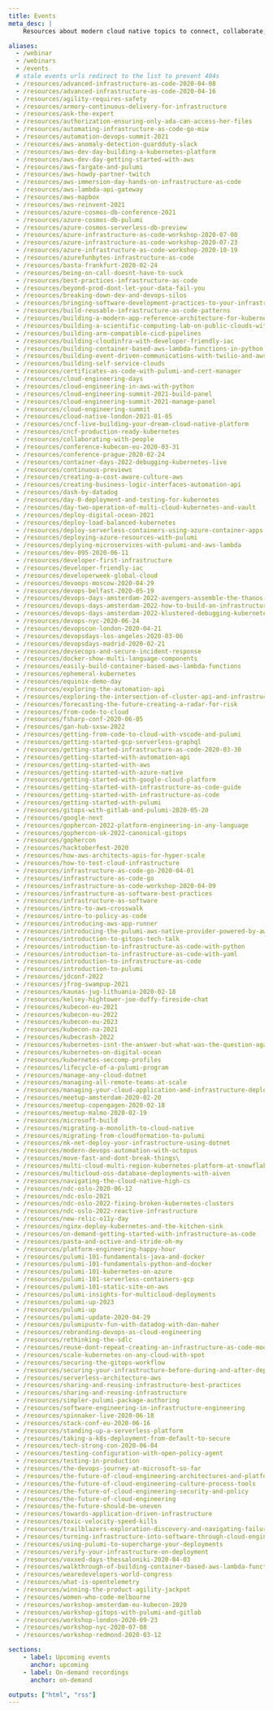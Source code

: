 ```yaml
---
title: Events
meta_desc: |
    Resources about modern cloud native topics to connect, collaborate, and learn new techniques and best practices.

aliases:
  - /webinar
  - /webinars
  - /events
  # stale events urls redirect to the list to prevent 404s
  - /resources/advanced-infrastructure-as-code-2020-04-08
  - /resources/advanced-infrastructure-as-code-2020-04-16
  - /resources/agility-requires-safety
  - /resources/armory-continuous-delivery-for-infrastructure
  - /resources/ask-the-expert
  - /resources/authorization-ensuring-only-ada-can-access-her-files
  - /resources/automating-infrastructure-as-code-go-miw
  - /resources/automation-devops-summit-2021
  - /resources/aws-anomaly-detection-guardduty-slack
  - /resources/aws-dev-day-building-a-kubernetes-platform
  - /resources/aws-dev-day-getting-started-with-aws
  - /resources/aws-fargate-and-pulumi
  - /resources/aws-howdy-partner-twitch
  - /resources/aws-immersion-day-hands-on-infrastructure-as-code
  - /resources/aws-lambda-api-gateway
  - /resources/aws-mapbox
  - /resources/aws-reinvent-2021
  - /resources/azure-cosmos-db-conference-2021
  - /resources/azure-cosmos-db-pulumi
  - /resources/azure-cosmos-serverless-db-preview
  - /resources/azure-infrastructure-as-code-workshop-2020-07-08
  - /resources/azure-infrastructure-as-code-workshop-2020-07-23
  - /resources/azure-infrastructure-as-code-workshop-2020-10-19
  - /resources/azurefunbytes-infrastructure-as-code
  - /resources/basta-frankfurt-2020-02-24
  - /resources/being-on-call-doesnt-have-to-suck
  - /resources/best-practices-infrastructure-as-code
  - /resources/beyond-prod-dont-let-your-data-fail-you
  - /resources/breaking-down-dev-and-devops-silos
  - /resources/bringing-software-development-practices-to-your-infrastructure
  - /resources/build-reusable-infrastructure-as-code-patterns
  - /resources/building-a-modern-app-reference-architecture-for-kubernetes
  - /resources/building-a-scientific-computing-lab-on-public-clouds-with-python
  - /resources/building-arm-compatible-cicd-pipelines
  - /resources/building-cloudinfra-with-developer-friendly-iac
  - /resources/building-container-based-aws-lambda-functions-in-python
  - /resources/building-event-driven-communications-with-twilio-and-aws
  - /resources/building-self-service-clouds
  - /resources/certificates-as-code-with-pulumi-and-cert-manager
  - /resources/cloud-engineering-days
  - /resources/cloud-engineering-in-aws-with-python
  - /resources/cloud-engineering-summit-2021-build-panel
  - /resources/cloud-engineering-summit-2021-manage-panel
  - /resources/cloud-engineering-summit
  - /resources/cloud-native-london-2021-01-05
  - /resources/cncf-live-building-your-dream-cloud-native-platform
  - /resources/cncf-production-ready-kubernetes
  - /resources/collaborating-with-people
  - /resources/conference-kubecon-eu-2020-03-31
  - /resources/conference-prague-2020-02-24
  - /resources/container-days-2022-debugging-kubernetes-live
  - /resources/continuous-previews
  - /resources/creating-a-cost-aware-culture-aws
  - /resources/creating-business-logic-interfaces-automation-api
  - /resources/dash-by-datadog
  - /resources/day-0-deployment-and-testing-for-kubernetes
  - /resources/day-two-operation-of-multi-cloud-kubernetes-and-vault
  - /resources/deploy-digital-ocean-2021
  - /resources/deploy-load-balanced-kubernetes
  - /resources/deploy-serverless-containers-using-azure-container-apps
  - /resources/deploying-azure-resources-with-pulumi
  - /resources/deplying-microservices-with-pulumi-and-aws-lambda
  - /resources/dev-095-2020-06-11
  - /resources/developer-first-infrastructure
  - /resources/developer-friendly-iac
  - /resources/developerweek-global-cloud
  - /resources/devoops-moscow-2020-04-29
  - /resources/devops-belfast-2020-05-19
  - /resources/devops-days-amsterdam-2022-avengers-assemble-the-thanos-incident
  - /resources/devops-days-amsterdam-2022-how-to-build-an-infrastructure-platform
  - /resources/devops-days-amsterdam-2022-klustered-debugging-kubernetes-live
  - /resources/devops-nyc-2020-06-24
  - /resources/devopscon-london-2020-04-21
  - /resources/devopsdays-los-angeles-2020-03-06
  - /resources/devopsdays-madrid-2020-02-21
  - /resources/devsecops-and-secure-incident-response
  - /resources/docker-show-multi-language-components
  - /resources/easily-build-container-based-aws-lambda-functions
  - /resources/ephemeral-kubernetes
  - /resources/equinix-demo-day
  - /resources/exploring-the-automation-api
  - /resources/exploring-the-intersection-of-cluster-api-and-infrastructure-as-code
  - /resources/forecasting-the-future-creating-a-radar-for-risk
  - /resources/from-code-to-cloud
  - /resources/fsharp-conf-2020-06-05
  - /resources/gan-hub-sxsw-2022
  - /resources/getting-from-code-to-cloud-with-vscode-and-pulumi
  - /resources/getting-started-gcp-serverless-graphql
  - /resources/getting-started-infrastructure-as-code-2020-03-30
  - /resources/getting-started-with-automation-api
  - /resources/getting-started-with-aws
  - /resources/getting-started-with-azure-native
  - /resources/getting-started-with-google-cloud-platform
  - /resources/getting-started-with-infrastructure-as-code-guide
  - /resources/getting-started-with-infrastructure-as-code
  - /resources/getting-started-with-pulumi
  - /resources/gitops-with-gitlab-and-pulumi-2020-05-20
  - /resources/google-next
  - /resources/gophercon-2022-platform-engineering-in-any-language
  - /resources/gophercon-uk-2022-canonical-gitops
  - /resources/gophercon
  - /resources/hacktoberfest-2020
  - /resources/how-aws-architects-apis-for-hyper-scale
  - /resources/how-to-test-cloud-infrastructure
  - /resources/infrastructure-as-code-go-2020-04-01
  - /resources/infrastructure-as-code-go
  - /resources/infrastructure-as-code-workshop-2020-04-09
  - /resources/infrastructure-as-software-best-practices
  - /resources/infrastructure-as-software
  - /resources/intro-to-aws-crosswalk
  - /resources/intro-to-policy-as-code
  - /resources/introducing-aws-app-runner
  - /resources/introducing-the-pulumi-aws-native-provider-powered-by-aws-cloud-control-api
  - /resources/introduction-to-gitops-tech-talk
  - /resources/introduction-to-infrastructure-as-code-with-python
  - /resources/introduction-to-infrastructure-as-code-with-yaml
  - /resources/introduction-to-infrastructure-as-code
  - /resources/introduction-to-pulumi
  - /resources/jdconf-2022
  - /resources/jfrog-swampup-2021
  - /resources/kaunas-jug-lithuania-2020-02-18
  - /resources/kelsey-hightower-joe-duffy-fireside-chat
  - /resources/kubecon-eu-2021
  - /resources/kubecon-eu-2022
  - /resources/kubecon-eu-2023
  - /resources/kubecon-na-2021
  - /resources/kubecrash-2022
  - /resources/kubernetes-isnt-the-answer-but-what-was-the-question-again
  - /resources/kubernetes-on-digital-ocean
  - /resources/kubernetes-seccomp-profiles
  - /resources/lifecycle-of-a-pulumi-program
  - /resources/manage-any-cloud-dotnet
  - /resources/managing-all-remote-teams-at-scale
  - /resources/managing-your-cloud-application-and-infrastructure-deployment-in-one-pipeline
  - /resources/meetup-amsterdam-2020-02-20
  - /resources/meetup-copengagen-2020-02-18
  - /resources/meetup-malmo-2020-02-19
  - /resources/microsoft-build
  - /resources/migrating-a-monolith-to-cloud-native
  - /resources/migrating-from-cloudformation-to-pulumi
  - /resources/mk-net-deploy-your-infrastructure-using-dotnet
  - /resources/modern-devops-automation-with-octopus
  - /resources/move-fast-and-dont-break-things\
  - /resources/multi-cloud-multi-region-kubernetes-platform-at-snowflake
  - /resources/multicloud-oss-database-deployments-with-aiven
  - /resources/navigating-the-cloud-native-high-cs
  - /resources/ndc-oslo-2020-06-12
  - /resources/ndc-oslo-2021
  - /resources/ndc-oslo-2022-fixing-broken-kubernetes-clusters
  - /resources/ndc-oslo-2022-reactive-infrastructure
  - /resources/new-relic-o11y-day
  - /resources/nginx-deploy-kubernetes-and-the-kitchen-sink
  - /resources/on-demand-getting-started-with-infrastructure-as-code
  - /resources/pasta-and-octive-and-stride-oh-my
  - /resources/platform-engineering-happy-hour
  - /resources/pulumi-101-fundamentals-java-and-docker
  - /resources/pulumi-101-fundamentals-python-and-docker
  - /resources/pulumi-101-kubernetes-on-azure
  - /resources/pulumi-101-serverless-containers-gcp
  - /resources/pulumi-101-static-site-on-aws
  - /resources/pulumi-insights-for-multicloud-deployments
  - /resources/pulumi-up-2023
  - /resources/pulumi-up
  - /resources/pulumi-update-2020-04-29
  - /resources/pulumipustv-fun-with-datadog-with-dan-maher
  - /resources/rebranding-devops-as-cloud-engineering
  - /resources/rethinking-the-sdlc
  - /resources/reuse-dont-repeat-creating-an-infrastructure-as-code-module-library
  - /resources/scale-kubernetes-on-any-cloud-with-spot
  - /resources/securing-the-gitops-workflow
  - /resources/securing-your-infrastructure-before-during-and-after-deployment
  - /resources/serverless-architecture-aws
  - /resources/sharing-and-reusing-infrastructure-best-practices
  - /resources/sharing-and-reusing-infrastructure
  - /resources/simpler-pulumi-package-authoring
  - /resources/software-engineering-in-infrastructure-engineering
  - /resources/spinnaker-live-2020-06-18
  - /resources/stack-conf-eu-2020-06-16
  - /resources/standing-up-a-serverless-platform
  - /resources/taking-a-k8s-deployment-from-default-to-secure
  - /resources/tech-strong-con-2020-06-04
  - /resources/testing-configuration-with-open-policy-agent
  - /resources/testing-in-production
  - /resources/the-devops-journey-at-microsoft-so-far
  - /resources/the-future-of-cloud-engineering-architectures-and-platforms
  - /resources/the-future-of-cloud-engineering-culture-process-tools
  - /resources/the-future-of-cloud-engineering-security-and-policy
  - /resources/the-future-of-cloud-engineering
  - /resources/the-future-should-be-uneven
  - /resources/towards-application-driven-infrastructure
  - /resources/toxic-velocity-speed-kills
  - /resources/trailblazers-exploration-discovery-and-navigating-failure
  - /resources/turning-infrastructure-into-software-through-cloud-engineering
  - /resources/using-pulumi-to-supercharge-your-deployments
  - /resources/verify-your-infrastructure-on-deployment
  - /resources/voxxed-days-thessaloniki-2020-04-03
  - /resources/walkthrough-of-building-container-based-aws-lambda-functions
  - /resources/wearedevelopers-world-congress
  - /resources/what-is-opentelemetry
  - /resources/winning-the-product-agility-jackpot
  - /resources/women-who-code-melbourne
  - /resources/workshop-amsterdam-eu-kubecon-2020
  - /resources/workshop-gitops-with-pulumi-and-gitlab
  - /resources/workshop-london-2020-09-23
  - /resources/workshop-nyc-2020-07-08
  - /resources/workshop-redmond-2020-03-12

sections:
    - label: Upcoming events
      anchor: upcoming
    - label: On-demand recordings
      anchor: on-demand

outputs: ["html", "rss"]
---
```


